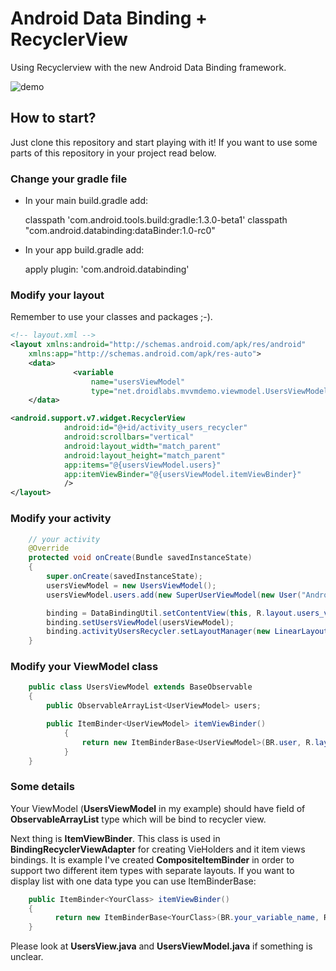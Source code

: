 # Android Data Binding + RecyclerView
Using Recyclerview with the new Android Data Binding framework.

![demo](https://cloud.githubusercontent.com/assets/469111/7898771/36df1504-070b-11e5-95d5-d8ca0aaf50dd.gif)


## How to start?

Just clone this repository and start playing with it! If you want to use some parts of this repository in your project read below.


### Change your gradle file

- In your main  build.gradle add:
    
   
	classpath 'com.android.tools.build:gradle:1.3.0-beta1'
    classpath "com.android.databinding:dataBinder:1.0-rc0"



- In your app build.gradle add:
    
    

    apply plugin: 'com.android.databinding'




### Modify your layout

Remember to use your classes and packages ;-).

 ```xml
 <!-- layout.xml -->
 <layout xmlns:android="http://schemas.android.com/apk/res/android"
     xmlns:app="http://schemas.android.com/apk/res-auto">
     <data>
               <variable
                   name="usersViewModel"
                   type="net.droidlabs.mvvmdemo.viewmodel.UsersViewModel"/>
     </data>

 <android.support.v7.widget.RecyclerView
             android:id="@+id/activity_users_recycler"
             android:scrollbars="vertical"
             android:layout_width="match_parent"
             android:layout_height="match_parent"
             app:items="@{usersViewModel.users}"
             app:itemViewBinder="@{usersViewModel.itemViewBinder}"
             />
 </layout>
 ```

### Modify your activity

```java
	// your activity
	@Override
    protected void onCreate(Bundle savedInstanceState)
    {
        super.onCreate(savedInstanceState);
        usersViewModel = new UsersViewModel();
        usersViewModel.users.add(new SuperUserViewModel(new User("Android", "Dev")));

        binding = DataBindingUtil.setContentView(this, R.layout.users_view);
        binding.setUsersViewModel(usersViewModel);
        binding.activityUsersRecycler.setLayoutManager(new LinearLayoutManager(this));
    }
```

### Modify your ViewModel class

```java
    public class UsersViewModel extends BaseObservable
    {
        public ObservableArrayList<UserViewModel> users;

        public ItemBinder<UserViewModel> itemViewBinder()
            {
                return new ItemBinderBase<UserViewModel>(BR.user, R.layout.item_user);
            }
    }
```

### Some details

Your ViewModel (__UsersViewModel__  in my example) should have field of __ObservableArrayList<YourClass>__ type which will be bind to  recycler view. 

Next thing is __ItemViewBinder__. This class is used in  __BindingRecyclerViewAdapter__ for creating VieHolders and it item views bindings. It is example I've created __CompositeItemBinder__ in order to support two different item types with separate layouts. If you want to display list with one data type you can use ItemBinderBase:

```java
	public ItemBinder<YourClass> itemViewBinder()
    {
          return new ItemBinderBase<YourClass>(BR.your_variable_name, R.layout.your_item_layout);
    }
```

Please look at **UsersView.java** and **UsersViewModel.java** if something is unclear.
